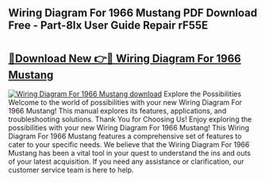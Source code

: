 ## Wiring Diagram For 1966 Mustang PDF Download Free - Part-8Ix User Guide Repair rF55E

# <h2><a href="http://dfq6xvk.blite.top/?on=Wiring+Diagram+For+1966+Mustang">🔗Download New 👉🔴 Wiring Diagram For 1966 Mustang</a></h2>

[![Wiring Diagram For 1966 Mustang download](https://i.imgur.com/lujVjoI.png)](http://dfq6xvk.blite.top/?on=Wiring+Diagram+For+1966+Mustang)
Explore the Possibilities Welcome to the world of possibilities with your new Wiring Diagram For 1966 Mustang! This manual explores its features, applications, and troubleshooting solutions. Thank You for Choosing Us! Enjoy exploring the possibilities with your new Wiring Diagram For 1966 Mustang! This Wiring Diagram For 1966 Mustang features a comprehensive set of features to cater to your specific needs. We believe that the Wiring Diagram For 1966 Mustang has been a vital tool in your quest to understand the ins and outs of your latest acquisition. If you need any assistance or clarification, our customer service team is here to help.
